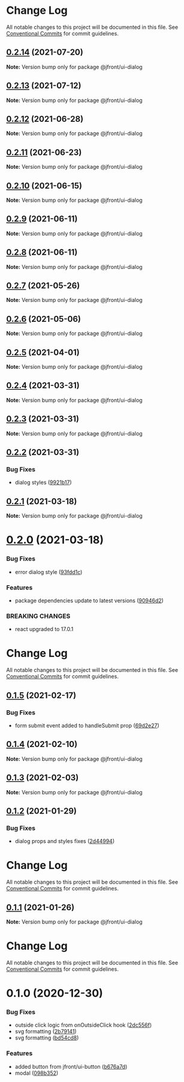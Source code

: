 # Change Log

All notable changes to this project will be documented in this file.
See [Conventional Commits](https://conventionalcommits.org) for commit guidelines.

## [0.2.14](https://github.com/Jepria/jfront-ui/compare/@jfront/ui-dialog@0.2.13...@jfront/ui-dialog@0.2.14) (2021-07-20)

**Note:** Version bump only for package @jfront/ui-dialog





## [0.2.13](https://github.com/Jepria/jfront-ui/compare/@jfront/ui-dialog@0.2.12...@jfront/ui-dialog@0.2.13) (2021-07-12)

**Note:** Version bump only for package @jfront/ui-dialog





## [0.2.12](https://github.com/Jepria/jfront-ui/compare/@jfront/ui-dialog@0.2.11...@jfront/ui-dialog@0.2.12) (2021-06-28)

**Note:** Version bump only for package @jfront/ui-dialog





## [0.2.11](https://github.com/Jepria/jfront-ui/compare/@jfront/ui-dialog@0.2.10...@jfront/ui-dialog@0.2.11) (2021-06-23)

**Note:** Version bump only for package @jfront/ui-dialog





## [0.2.10](https://github.com/Jepria/jfront-ui/compare/@jfront/ui-dialog@0.2.9...@jfront/ui-dialog@0.2.10) (2021-06-15)

**Note:** Version bump only for package @jfront/ui-dialog





## [0.2.9](https://github.com/Jepria/jfront-ui/compare/@jfront/ui-dialog@0.2.8...@jfront/ui-dialog@0.2.9) (2021-06-11)

**Note:** Version bump only for package @jfront/ui-dialog





## [0.2.8](https://github.com/Jepria/jfront-ui/compare/@jfront/ui-dialog@0.2.7...@jfront/ui-dialog@0.2.8) (2021-06-11)

**Note:** Version bump only for package @jfront/ui-dialog





## [0.2.7](https://github.com/Jepria/jfront-ui/compare/@jfront/ui-dialog@0.2.6...@jfront/ui-dialog@0.2.7) (2021-05-26)

**Note:** Version bump only for package @jfront/ui-dialog





## [0.2.6](https://github.com/Jepria/jfront-ui/compare/@jfront/ui-dialog@0.2.5...@jfront/ui-dialog@0.2.6) (2021-05-06)

**Note:** Version bump only for package @jfront/ui-dialog





## [0.2.5](https://github.com/Jepria/jfront-ui/compare/@jfront/ui-dialog@0.2.4...@jfront/ui-dialog@0.2.5) (2021-04-01)

**Note:** Version bump only for package @jfront/ui-dialog





## [0.2.4](https://github.com/Jepria/jfront-ui/compare/@jfront/ui-dialog@0.2.3...@jfront/ui-dialog@0.2.4) (2021-03-31)

**Note:** Version bump only for package @jfront/ui-dialog





## [0.2.3](https://github.com/Jepria/jfront-ui/compare/@jfront/ui-dialog@0.2.2...@jfront/ui-dialog@0.2.3) (2021-03-31)

**Note:** Version bump only for package @jfront/ui-dialog





## [0.2.2](https://github.com/Jepria/jfront-ui/compare/@jfront/ui-dialog@0.2.1...@jfront/ui-dialog@0.2.2) (2021-03-31)


### Bug Fixes

* dialog styles ([9921b17](https://github.com/Jepria/jfront-ui/commit/9921b17c95a69a8b0f7e4ee4f78cb72eebbda1b8))





## [0.2.1](https://github.com/Jepria/jfront-ui/compare/@jfront/ui-dialog@0.2.0...@jfront/ui-dialog@0.2.1) (2021-03-18)

**Note:** Version bump only for package @jfront/ui-dialog





# [0.2.0](https://github.com/Jepria/jfront-ui/compare/@jfront/ui-dialog@0.1.5...@jfront/ui-dialog@0.2.0) (2021-03-18)


### Bug Fixes

* error dialog style ([93fdd1c](https://github.com/Jepria/jfront-ui/commit/93fdd1c6550b49f6ea223c995c36b3fdcafa9abc))


### Features

* package dependencies update to latest versions ([90946d2](https://github.com/Jepria/jfront-ui/commit/90946d25fcb08fc77e4b143567963682f8ff3d2b))


### BREAKING CHANGES

* react upgraded to 17.0.1





# Change Log

All notable changes to this project will be documented in this file. See
[Conventional Commits](https://conventionalcommits.org) for commit guidelines.

## [0.1.5](https://github.com/Jepria/jfront-ui/compare/@jfront/ui-dialog@0.1.4...@jfront/ui-dialog@0.1.5) (2021-02-17)

### Bug Fixes

- form submit event added to handleSubmit prop
  ([69d2e27](https://github.com/Jepria/jfront-ui/commit/69d2e279d0c11a5818f9565d080578a5453af93d))

## [0.1.4](https://github.com/Jepria/jfront-ui/compare/@jfront/ui-dialog@0.1.3...@jfront/ui-dialog@0.1.4) (2021-02-10)

**Note:** Version bump only for package @jfront/ui-dialog

## [0.1.3](https://github.com/Jepria/jfront-ui/compare/@jfront/ui-dialog@0.1.2...@jfront/ui-dialog@0.1.3) (2021-02-03)

**Note:** Version bump only for package @jfront/ui-dialog

## [0.1.2](https://github.com/Jepria/jfront-ui/compare/@jfront/ui-dialog@0.1.1...@jfront/ui-dialog@0.1.2) (2021-01-29)

### Bug Fixes

- dialog props and styles fixes
  ([2d44994](https://github.com/Jepria/jfront-ui/commit/2d44994fa570c5c1e9f225b5066a81993acf0e73))

# Change Log

All notable changes to this project will be documented in this file. See
[Conventional Commits](https://conventionalcommits.org) for commit guidelines.

## [0.1.1](https://github.com/Jepria/jfront-ui/compare/@jfront/ui-dialog@0.1.0...@jfront/ui-dialog@0.1.1) (2021-01-26)

**Note:** Version bump only for package @jfront/ui-dialog

# Change Log

All notable changes to this project will be documented in this file. See
[Conventional Commits](https://conventionalcommits.org) for commit guidelines.

# 0.1.0 (2020-12-30)

### Bug Fixes

- outside click logic from onOutsideClick hook
  ([2dc556f](https://github.com/Jepria/jfront-ui/commit/2dc556f5ef3ef5f8d582e9c9a864016d0b593e57))
- svg formatting
  ([2b79141](https://github.com/Jepria/jfront-ui/commit/2b79141f67f4bdc7adac60133c4645acef2fa5e6))
- svg formatting
  ([bd54cd8](https://github.com/Jepria/jfront-ui/commit/bd54cd88eb8156ba663f42a20b1cc10c308d787f))

### Features

- added button from jfront/ui-button
  ([b676a7d](https://github.com/Jepria/jfront-ui/commit/b676a7d6e6e3d6ad4ed039384a0bc4485ea2c7ae))
- modal
  ([098b352](https://github.com/Jepria/jfront-ui/commit/098b352d6056fde09e11082cf7008157f76e2d07))
